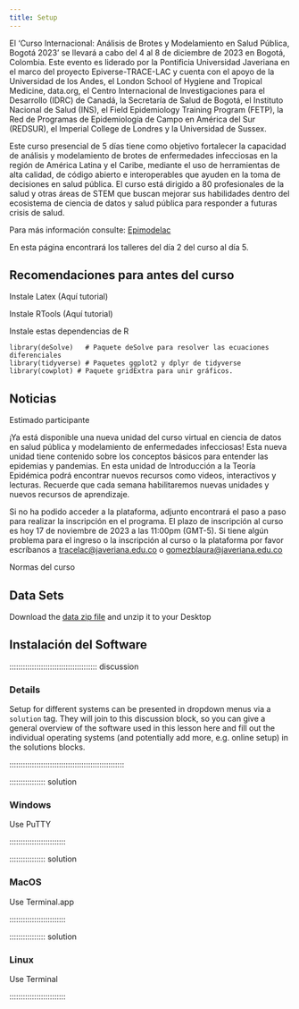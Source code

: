 ```yaml
---
title: Setup
---
```


El ‘Curso Internacional: Análisis de Brotes y Modelamiento en Salud Pública, Bogotá 2023’ se llevará a cabo del 4 al 8 de diciembre de 2023 en Bogotá, Colombia. Este evento es liderado por la Pontificia Universidad Javeriana en el marco del proyecto Epiverse-TRACE-LAC y cuenta con el apoyo de la Universidad de los Andes, el London School of Hygiene and Tropical Medicine, data.org, el Centro Internacional de Investigaciones para el Desarrollo (IDRC) de Canadá, la Secretaría de Salud de Bogotá, el Instituto Nacional de Salud (INS), el Field Epidemiology Training Program (FETP), la Red de Programas de Epidemiología de Campo en América del Sur (REDSUR), el Imperial College de Londres y la Universidad de Sussex. 


Este curso presencial de 5 días tiene como objetivo fortalecer la capacidad de análisis y modelamiento de brotes de enfermedades infecciosas en la región de América Latina y el Caribe, mediante el uso de herramientas de alta calidad, de código abierto e interoperables que ayuden en la toma de decisiones en salud pública. El curso está dirigido a 80 profesionales de la salud y otras áreas de STEM que buscan mejorar sus habilidades dentro del ecosistema de ciencia de datos y salud pública para responder a futuras crisis de salud.

Para más información consulte: [Epimodelac](https://epimodelac.com/)

En esta página encontrará los talleres del día 2 del curso al día 5. 

## Recomendaciones para antes del curso

Instale Latex (Aquí tutorial)

Instale RTools (Aquí tutorial)

Instale estas dependencias de R

```{r message=FALSE, warning=FALSE}
library(deSolve)   # Paquete deSolve para resolver las ecuaciones diferenciales
library(tidyverse) # Paquetes ggplot2 y dplyr de tidyverse
library(cowplot) # Paquete gridExtra para unir gráficos.
```



## Noticias

Estimado participante

¡Ya está disponible una nueva unidad del curso virtual en ciencia de datos en salud pública y modelamiento de enfermedades infecciosas! Esta nueva unidad tiene contenido sobre los conceptos básicos para entender las epidemias y pandemias. En esta unidad de Introducción a la Teoría Epidémica podrá encontrar nuevos recursos como videos, interactivos y lecturas. Recuerde que cada semana habilitaremos nuevas unidades y nuevos recursos de aprendizaje. 

Si no ha podido acceder a la plataforma, adjunto encontrará el paso a paso para realizar la inscripción en el programa. El plazo de inscripción al curso es hoy 17 de noviembre de 2023 a las 11:00pm (GMT-5). Si tiene algún problema para el ingreso o la inscripción al curso o la plataforma por favor escríbanos a  tracelac@javeriana.edu.co o gomezblaura@javeriana.edu.co 


Normas del curso



## Data Sets

<!--
FIXME: place any data you want learners to use in `episodes/data` and then use
       a relative link ( [data zip file](data/lesson-data.zip) ) to provide a
       link to it, replacing the example.com link.
-->
Download the [data zip file](https://example.com/FIXME) and unzip it to your Desktop

## Instalación del Software

::::::::::::::::::::::::::::::::::::::: discussion

### Details

Setup for different systems can be presented in dropdown menus via a `solution`
tag. They will join to this discussion block, so you can give a general overview
of the software used in this lesson here and fill out the individual operating
systems (and potentially add more, e.g. online setup) in the solutions blocks.

:::::::::::::::::::::::::::::::::::::::::::::::::::

:::::::::::::::: solution

### Windows

Use PuTTY

:::::::::::::::::::::::::

:::::::::::::::: solution

### MacOS

Use Terminal.app

:::::::::::::::::::::::::


:::::::::::::::: solution

### Linux

Use Terminal

:::::::::::::::::::::::::

